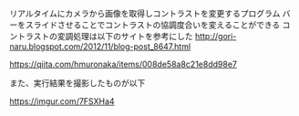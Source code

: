 リアルタイムにカメラから画像を取得しコントラストを変更するプログラム
バーをスライドさせることでコントラストの協調度合いを変えることができる
コントラストの変調処理は以下のサイトを参考にした
http://gori-naru.blogspot.com/2012/11/blog-post_8647.html

https://qiita.com/hmuronaka/items/008de58a8c21e8dd98e7

また、実行結果を撮影したものが以下

https://imgur.com/7FSXHa4

